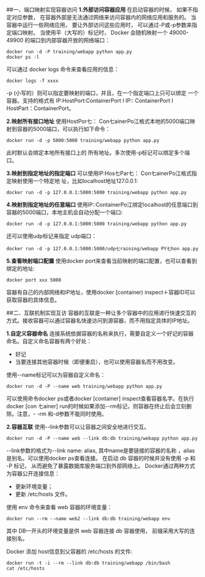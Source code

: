 ##一、端口映射实现容器访问
**1.外部访问容器应用**
在启动容器的时候， 如果不指定对应参数， 在容器外部是无法通过网络来访问容器内的网络应用和服务的。
当容器中运行一些网络应用， 要让外部访问这些应用时， 可以通过-P或-p参数来指定端口映射。 当使用平（大写的）标记时， Docker 会随机映射一个 49000-49900 的端口到内部容器开放的网络端口：
```
docker run -d -P training/webapp python app.py
docker ps -l
```
可以通过 docker logs 命令来查看应用的信息：
```
docker logs -f xxxx
```
-p (小写的）则可以指定要映射的端口，并且，在一个指定端口上只可以绑定 一个容器。支持的格式有 IP:HostPort:ContainerPort I IP:: ContainerPort I HostPart：ContainerPort。

**2.映射所有接口地址**
使用HostPor七： Con七ainerPo江格式本地的5000端口映射到容器的5000端口，可以执行如下命令：
```
docker run -d -p 5000:5000 training/webapp python app.py
```
此时默认会绑定本地所有接口上的 所有地址。多次使用-p标记可以绑定多个端口。

**3.映射到指定地址的指定端口**
可以使用IP:Hos七Par七： Con七ainerPo江格式指定映射使用一个特定地 址，比如localhost地址127.0.0.1:
```
docker run -d -p 127.0.0.1:5000:5000 training/webapp python app.py
```

**4.映射到指定地址的任意端口**
使用IP::ContainerPo江绑定localhost的任意端口到容器的5000端口，本地主机会自动分配一个端口:
```
docker run -d -p 127.0.0.1:5000:5000 training/webapp python app.py
```
还可以使用udp标记来指定 udp端口：
```
docker run -d -p 127.0.0.1:5000:5000/udp七raining/webapp PY七hon app.py
```
**5.查看映射端口配置**
使用docker port来查看当前映射的端口配置，也可以查看到绑定的地址:
```
docker port xxx 5000
```
容器有自己的内部网络和IP地址，使用docker [container) inspect＋容器ID可以获取容器的具体信息。

##二、互联机制实现互访
容器的互联是一种让多个容器中的应用进行快速交互的方式。接收容器可以通过容器名快速访问到源容器，而不用指定具体的IP地址。

**1.自定义容器命名**
连接系统依据容器的名称来执行，需要自定义一个好记的容器命名。自定义命名容器有两个好处：
- 好记
- 当要连接其他容器时候（即便重启），也可以使用容器名而不用改变。

使用--name标记可以为容器自定义命名：
```
docker run -d -P --name web training/webapp python app.py
```
可以使用命令docker ps或者docker [container] inspect查看容器名字。在执行docker [con 七ainer] run的时候如果添加--rm标记，则容器在终止后会立刻删除。注意，- -rm 和-d参数不能同时使用。

**2.容器互联**
使用--link参数可以让容器之间安全地进行交互。
```
docker run -d -P --name web --link db:db training/webapp python app.py
```
--link参数的格式为--link name: alias, 其中name是要链接的容器的名称 ，alias是别名。可以使用docker ps查看连接。
 在启动 db 容器的时候并没有使用 -p 和 -P 标记， 从而避免了暴露数据库服务端口到外部网络上。
Docker通过两种方式为容器公开连接信息：
- 更新环境变量；
-  更新 /etc/hosts 文件。

使用 env 命令来查看 web 容器的环境变量：
```
docker run --rm --name web2 --link db:db training/webapp env
```
其中 DB—开头的环境变量是供 web 容器连接 db 容器使用， 前缀采用大写的连接别名。

Docker 添加 host信息到父容器的 /etc/hosts 的文件:
```
docker run -t -i --rm --link db:db training/webapp /bin/bash
cat /etc/hosts
```
